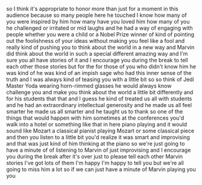
so I think it&#39;s appropriate to honor
more
than just for a moment in this audience
because so many people here he touched I
know how many of you were inspired by
him how many have you loved him how many
of you he challenged or irritated or mid
laughs and he had a way of engaging with
people whether you were a child or a
Nobel Prize winner of kind of pointing
out the foolishness of your ideas
without making you feel like a fool and
really kind of pushing you to think
about the world in a new way and Marvin
did think about the world in such a
special different amazing way and I&#39;m
sure you all have stories of it and I
encourage you during the break to tell
each other those stories but for the for
those of you who didn&#39;t know him he was
kind of he was kind of an impish sage
who had this inner sense of the truth
and I was always kind of teasing you
with a little bit so so think of Jedi
Master Yoda wearing horn-rimmed glasses
he would always know challenge you and
make you think about the world a little
bit differently and for his students
that that and I guess he kind of treated
us all with students and he had an
extraordinary intellectual generosity
and he made us all feel smarter he made
us all smarter and he taught us to thank
so one of the things that would happen
with him sometimes at the conferences
you&#39;d walk into a hotel or something
like that in here piano playing and it
would sound like Mozart a classical
pianist playing Mozart or some classical
piece and then you listen to a little
bit you&#39;d realize it was smart and
improvising and that was just kind of
him thinking at the piano so we&#39;re just
going to have a minute of
of listening to Marvin of just
improvising and I encourage you during
the break after it&#39;s over just to please
tell each other Marvin stories I&#39;ve got
lots of them I&#39;m happy I&#39;m happy to tell
you but we&#39;re all going to miss him a
lot so if we can just have a minute of
Marvin playing
you
you
